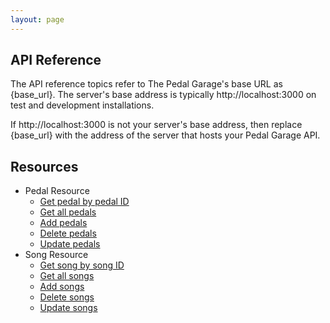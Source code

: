 ```yaml
---
layout: page
---
```

## API Reference

The API reference topics refer to The Pedal Garage's base URL as {base_url}. The server's base address is typically http://localhost:3000 on test and development installations. 

If http://localhost:3000 is not your server's base address, then replace {base_url} with the address of the server that hosts your Pedal Garage API.

## Resources

* Pedal Resource 
  - [Get pedal by pedal ID](pg-reference-get-pedal-by-id.md)
  - [Get all pedals](pg-reference-get-all-pedals.md)
  * [Add pedals](pg-reference-adding-pedals.md)
  - [Delete pedals](pg-reference-deleting-pedals.md)
  - [Update pedals](pg-reference-updating-pedals.md)
* Song Resource
  - [Get song by song ID](pg-reference-get-song-by-id.md)
  - [Get all songs](pg-reference-get-all-songs.md)
  - [Add songs](pg-reference-adding-songs.md)
  - [Delete songs](pg-reference-deleting-songs.md)
  - [Update songs](pg-reference-updating-songs.md)
